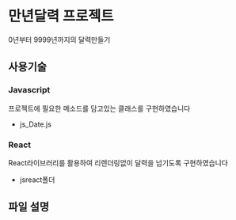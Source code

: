 # 만년달력 프로젝트 

0년부터 9999년까지의 달력만들기

## 사용기술

### Javascript
프로젝트에 필요한 메소드를 담고있는 클래스를 구현하였습니다
- js_Date.js
### React
React라이브러리를 활용하여 리렌더링없이 달력을 넘기도록 구현하였습니다
- jsreact폴더

## 파일 설명

